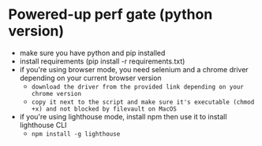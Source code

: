 # Powered-up perf gate (python version)

- make sure you have python and pip installed
- install requirements (pip install -r requirements.txt)
- if you're using browser mode, you need selenium and a chrome driver depending on your current browser version
  - `download the driver from the provided link depending on your chrome version`
  - `copy it next to the script and make sure it's executable (chmod +x) and not blocked by filevault on MacOS`
- if you're using lighthouse mode, install npm then use it to install lighthouse CLI
  - `npm install -g lighthouse`